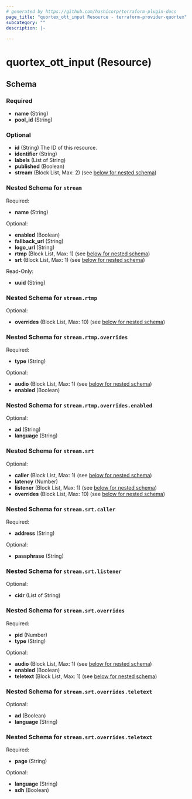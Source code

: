 ```yaml
---
# generated by https://github.com/hashicorp/terraform-plugin-docs
page_title: "quortex_ott_input Resource - terraform-provider-quortex"
subcategory: ""
description: |-
  
---
```


# quortex_ott_input (Resource)





<!-- schema generated by tfplugindocs -->
## Schema

### Required

- **name** (String)
- **pool_id** (String)

### Optional

- **id** (String) The ID of this resource.
- **identifier** (String)
- **labels** (List of String)
- **published** (Boolean)
- **stream** (Block List, Max: 2) (see [below for nested schema](#nestedblock--stream))

<a id="nestedblock--stream"></a>
### Nested Schema for `stream`

Required:

- **name** (String)

Optional:

- **enabled** (Boolean)
- **fallback_url** (String)
- **logo_url** (String)
- **rtmp** (Block List, Max: 1) (see [below for nested schema](#nestedblock--stream--rtmp))
- **srt** (Block List, Max: 1) (see [below for nested schema](#nestedblock--stream--srt))

Read-Only:

- **uuid** (String)

<a id="nestedblock--stream--rtmp"></a>
### Nested Schema for `stream.rtmp`

Optional:

- **overrides** (Block List, Max: 10) (see [below for nested schema](#nestedblock--stream--rtmp--overrides))

<a id="nestedblock--stream--rtmp--overrides"></a>
### Nested Schema for `stream.rtmp.overrides`

Required:

- **type** (String)

Optional:

- **audio** (Block List, Max: 1) (see [below for nested schema](#nestedblock--stream--rtmp--overrides--audio))
- **enabled** (Boolean)

<a id="nestedblock--stream--rtmp--overrides--audio"></a>
### Nested Schema for `stream.rtmp.overrides.enabled`

Optional:

- **ad** (String)
- **language** (String)




<a id="nestedblock--stream--srt"></a>
### Nested Schema for `stream.srt`

Optional:

- **caller** (Block List, Max: 1) (see [below for nested schema](#nestedblock--stream--srt--caller))
- **latency** (Number)
- **listener** (Block List, Max: 1) (see [below for nested schema](#nestedblock--stream--srt--listener))
- **overrides** (Block List, Max: 10) (see [below for nested schema](#nestedblock--stream--srt--overrides))

<a id="nestedblock--stream--srt--caller"></a>
### Nested Schema for `stream.srt.caller`

Required:

- **address** (String)

Optional:

- **passphrase** (String)


<a id="nestedblock--stream--srt--listener"></a>
### Nested Schema for `stream.srt.listener`

Optional:

- **cidr** (List of String)


<a id="nestedblock--stream--srt--overrides"></a>
### Nested Schema for `stream.srt.overrides`

Required:

- **pid** (Number)
- **type** (String)

Optional:

- **audio** (Block List, Max: 1) (see [below for nested schema](#nestedblock--stream--srt--overrides--audio))
- **enabled** (Boolean)
- **teletext** (Block List, Max: 1) (see [below for nested schema](#nestedblock--stream--srt--overrides--teletext))

<a id="nestedblock--stream--srt--overrides--audio"></a>
### Nested Schema for `stream.srt.overrides.teletext`

Optional:

- **ad** (Boolean)
- **language** (String)


<a id="nestedblock--stream--srt--overrides--teletext"></a>
### Nested Schema for `stream.srt.overrides.teletext`

Required:

- **page** (String)

Optional:

- **language** (String)
- **sdh** (Boolean)


